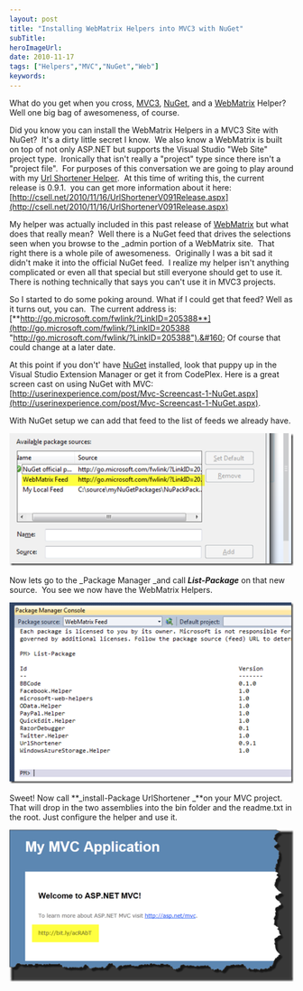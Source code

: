 ```yaml
---
layout: post 
title: "Installing WebMatrix Helpers into MVC3 with NuGet"
subTitle: 
heroImageUrl: 
date: 2010-11-17
tags: ["Helpers","MVC","NuGet","Web"]
keywords: 
---
```


What do you get when you cross, [MVC3](http://asp.net/mvc), [NuGet](http://nuget.codeplex.com), and a [WebMatrix](http://asp.net/webmatrix) Helper? Well one big bag of awesomeness, of course. 

Did you know you can install the WebMatrix Helpers in a MVC3 Site with NuGet?&#160; It's a dirty little secret I know.&#160; We also know a WebMatrix is built on top of not only ASP.NET but supports the Visual Studio "Web Site" project type.&#160; Ironically that isn't really a "project" type since there isn't a "project file".&#160; For purposes of this conversation we are going to play around with my [Url Shortener Helper](http://urlshortenerhelper.codeplex.com/).&#160; At this time of writing this, the current release is 0.9.1.&#160; you can get more information about it here: [http://csell.net/2010/11/16/UrlShortenerV091Release.aspx](http://csell.net/2010/11/16/UrlShortenerV091Release.aspx)

My helper was actually included in this past release of [WebMatrix](http://asp.net/webmatrix) but what does that really mean?&#160; Well there is a NuGet feed that drives the selections seen when you browse to the _admin portion of a WebMatrix site.&#160; That right there is a whole pile of awesomeness.&#160; Originally I was a bit sad it didn't make it into the official NuGet feed.&#160; I realize my helper isn't anything complicated or even all that special but still everyone should get to use it.&#160; There is nothing technically that says you can't use it in MVC3 projects.

So I started to do some poking around. What if I could get that feed? Well as it turns out, you can.&#160; The current address is: [**http://go.microsoft.com/fwlink/?LinkID=205388**](http://go.microsoft.com/fwlink/?LinkID=205388 "http://go.microsoft.com/fwlink/?LinkID=205388").&#160; Of course that could change at a later date.

At this point if you don't' have [NuGet](http://nuget.codeplex.com) installed, look that puppy up in the Visual Studio Extension Manager or get it from CodePlex. Here is a great screen cast on using NuGet with MVC: [http://userinexperience.com/post/Mvc-Screencast-1-NuGet.aspx](http://userinexperience.com/post/Mvc-Screencast-1-NuGet.aspx).

With NuGet setup we can add that feed to the list of feeds we already have.

[![image](image_thumb.png "image")](http://csell.net/content/binary/Windows-Live-Writer/WebMatrix-Helpers-in-MVC3_FC9E/image_2.png)

Now lets go to the _Package Manager _and call **_List-Package_** on that new source.&#160; You see we now have the WebMatrix Helpers.

[![image](image_thumb_1.png "image")](http://csell.net/content/binary/Windows-Live-Writer/WebMatrix-Helpers-in-MVC3_FC9E/image_4.png)

Sweet! Now call **_install-Package UrlShortener _**on your MVC project.&#160; That will drop in the two assemblies into the bin folder and the readme.txt in the root. Just configure the helper and use it. 

[![SNAGHTML4fcfbe](SNAGHTML4fcfbe_thumb.png "SNAGHTML4fcfbe")](http://csell.net/content/binary/Windows-Live-Writer/WebMatrix-Helpers-in-MVC3_FC9E/SNAGHTML4fcfbe.png)